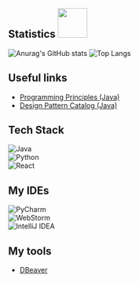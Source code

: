 ## Statistics <img src="https://media.giphy.com/media/WUlplcMpOCEmTGBtBW/giphy.gif" width="60"> 

![Anurag's GitHub stats](https://github-readme-stats.vercel.app/api?username=Hikk0o&show_icons=true&theme=radical&title_color=adbac7&icon_color=79ff97&text_color=9f9f9f&bg_color=202329&border_color=343942)
![Top Langs](https://github-readme-stats.vercel.app/api/top-langs/?username=Hikk0o&layout=compact&show_icons=true&title_color=adbac7&icon_color=79ff97&text_color=9f9f9f&bg_color=202329&border_color=343942)

## Useful links
- <a href="https://java-design-patterns.com/principles/" >Programming Principles (Java)</a>
- <a href="https://java-design-patterns.com/patterns/" >Design Pattern Catalog (Java)</a>

## Tech Stack
![Java](https://img.shields.io/badge/-java-fa9a2d?&style=for-the-badge&logo=CoffeeScript&logoColor=white)<br/>
![Python](https://img.shields.io/badge/-python-fcf630?&style=for-the-badge&logo=python&logoColor=black)<br/>
![React](https://img.shields.io/badge/-react-28bcc7?&style=for-the-badge&logo=react&logoColor=white)


## My IDEs

![PyCharm](https://img.shields.io/badge/-PyCharm-000000?&style=for-the-badge&logo=PyCharm&logoColor=white)<br/>
![WebStorm](https://img.shields.io/badge/-WebStorm-000000?&style=for-the-badge&logo=WebStorm&logoColor=white)<br/>
![IntelliJ IDEA](https://img.shields.io/badge/-IntelliJ_IDEA-000000?&style=for-the-badge&logo=IntelliJIDEA&logoColor=white)

## My tools
- [DBeaver](https://dbeaver.io/)

